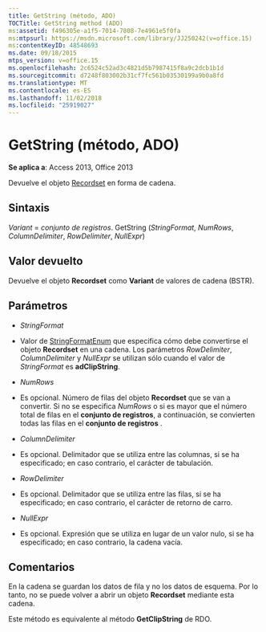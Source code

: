 ```yaml
---
title: GetString (método, ADO)
TOCTitle: GetString method (ADO)
ms:assetid: f496305e-a1f5-7014-7808-7e4961e5f0fa
ms:mtpsurl: https://msdn.microsoft.com/library/JJ250242(v=office.15)
ms:contentKeyID: 48548693
ms.date: 09/18/2015
mtps_version: v=office.15
ms.openlocfilehash: 2c6524c52ad3c4821d5b7987415f8a9c2dcb1b1d
ms.sourcegitcommit: d7248f803002b31cf7fc561b03530199a9b0a8fd
ms.translationtype: MT
ms.contentlocale: es-ES
ms.lasthandoff: 11/02/2018
ms.locfileid: "25919027"
---
```

# <a name="getstring-method-ado"></a>GetString (método, ADO)


**Se aplica a**: Access 2013, Office 2013


Devuelve el objeto [Recordset](recordset-object-ado.md) en forma de cadena.

## <a name="syntax"></a>Sintaxis

*Variant* = *conjunto de registros*. GetString (*StringFormat*, *NumRows*, *ColumnDelimiter*, *RowDelimiter*, *NullExpr*)

## <a name="return-value"></a>Valor devuelto

Devuelve el objeto **Recordset** como **Variant** de valores de cadena (BSTR).

## <a name="parameters"></a>Parámetros

  - *StringFormat*

  - Valor de [StringFormatEnum](stringformatenum.md) que especifica cómo debe convertirse el objeto **Recordset** en una cadena. Los parámetros *RowDelimiter*, *ColumnDelimiter* y *NullExpr* se utilizan sólo cuando el valor de *StringFormat* es **adClipString**.

  - *NumRows*

  - Es opcional. Número de filas del objeto **Recordset** que se van a convertir. Si no se especifica *NumRows* o si es mayor que el número total de filas en el **conjunto de registros**, a continuación, se convierten todas las filas en el **conjunto de registros** .

  - *ColumnDelimiter*

  - Es opcional. Delimitador que se utiliza entre las columnas, si se ha especificado; en caso contrario, el carácter de tabulación.

  - *RowDelimiter*

  - Es opcional. Delimitador que se utiliza entre las filas, si se ha especificado; en caso contrario, el carácter de retorno de carro.

  - *NullExpr*

  - Es opcional. Expresión que se utiliza en lugar de un valor nulo, si se ha especificado; en caso contrario, la cadena vacía.

## <a name="remarks"></a>Comentarios

En la cadena se guardan los datos de fila y no los datos de esquema. Por lo tanto, no se puede volver a abrir un objeto **Recordset** mediante esta cadena.

Este método es equivalente al método **GetClipString** de RDO.

